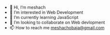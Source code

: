 - 👋 Hi, I’m meshach
- 👀 I’m interested in Web Development
- 🌱 I’m currently learning JavaScript
- 💞️ I’m looking to collaborate on Web devlopment 
- 📫 How to reach me meshachobaja@gmail.com

<!---
skepi25/skepi25 is a ✨ special ✨ repository because its `README.md` (this file) appears on your GitHub profile.
You can click the Preview link to take a look at your changes.
--->
